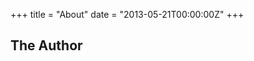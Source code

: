 +++
title = "About"
date = "2013-05-21T00:00:00Z"
+++

## The Author

<script src="//about.me/embed/bryanwongbh?style=site"></script>

